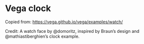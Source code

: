 # Vega clock

Copied from: https://vega.github.io/vega/examples/watch/

Credit: A watch face by @domoritz, inspired by Braun’s design and @mathiastiberghien’s clock example.
